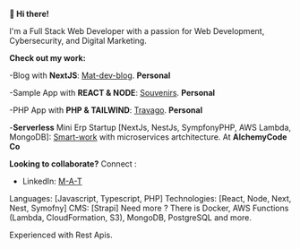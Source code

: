**👋 Hi there!**

I'm a Full Stack Web Developer with a passion for Web Development, Cybersecurity, and Digital Marketing.

**Check out my work:**

-Blog with **NextJS**: [Mat-dev-blog](https://mat-dev-blog-nextjs.vercel.app/). **Personal**

-Sample App with **REACT & NODE**: [Souvenirs](https://souvenirsappproject.netlify.app/). **Personal**

-PHP App with **PHP & TAILWIND**: [Travago](http://travago.42web.io/). **Personal**

-**Serverless** Mini Erp Startup [NextJs, NestJs, SympfonyPHP, AWS Lambda, MongoDB]: [Smart-work](www.smartwork.tn) with microservices artchitecture. At **AlchemyCode Co**

**Looking to collaborate?**
Connect :
  - LinkedIn: [M-A-T](https://www.linkedin.com/in/M-A-T)

Languages: [Javascript, Typescript, PHP]
Technologies: [React, Node, Next, Nest, Symofny]
CMS: [Strapi]
Need more ? There is Docker, AWS Functions (Lambda, CloudFormation, S3), MongoDB, PostgreSQL and more.

Experienced with Rest Apis. 
